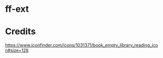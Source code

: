 # ff-ext


# Credits

https://www.iconfinder.com/icons/1031371/book_empty_library_reading_icon#size=128
